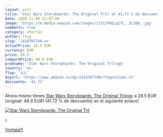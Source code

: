 ```yaml
---
layout: post
title: 'Star Wars Storyboards: The Original Tril al 41.72 % de descuento'
date: 2020-11-09 11:47:08
image: 'https://m.media-amazon.com/images/I/51JFW1LqIfL._SL200_.jpg'
comments: true
category: ofertas
author: ring
slug: '1419707744-es'
actualPrice: 28.5 EUR
currency: EUR
price: 28.5
comparePrice: 48.9 EUR
prodname: 'Star Wars Storyboards: The Original Trilogy'
country: 'es'
flag: '🇪🇸'
buyurl: 'https://www.amazon.es/dp/1419707744/?tag=tolees-21'
descuento: '41.72'
---
```


Ahora mismo tienes [Star Wars Storyboards: The Original Trilogy](https://www.amazon.es/dp/1419707744/?tag=tolees-21) a 28.5 EUR (original: 48.9 EUR) (41.72 %  de descuento) en el siguiente enlace!

[![Star Wars Storyboards: The Original Tril](https://m.media-amazon.com/images/I/51JFW1LqIfL._SL200_.jpg)](https://www.amazon.es/dp/1419707744/?tag=tolees-21)

ℹ️:


[Visítala!!!](https://www.amazon.es/dp/1419707744/?tag=tolees-21)
